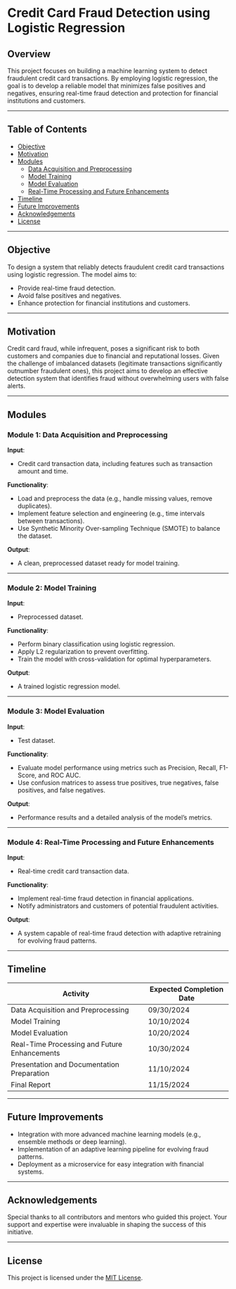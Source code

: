 # Credit Card Fraud Detection using Logistic Regression

## Overview

This project focuses on building a machine learning system to detect fraudulent credit card transactions. By employing logistic regression, the goal is to develop a reliable model that minimizes false positives and negatives, ensuring real-time fraud detection and protection for financial institutions and customers.

---

## Table of Contents

- [Objective](#objective)
- [Motivation](#motivation)
- [Modules](#modules)
  - [Data Acquisition and Preprocessing](#module-1-data-acquisition-and-preprocessing)
  - [Model Training](#module-2-model-training)
  - [Model Evaluation](#module-3-model-evaluation)
  - [Real-Time Processing and Future Enhancements](#module-4-real-time-processing-and-future-enhancements)
- [Timeline](#timeline)
- [Future Improvements](#future-improvements)
- [Acknowledgements](#acknowledgements)
- [License](#license)

---

## Objective

To design a system that reliably detects fraudulent credit card transactions using logistic regression. The model aims to:
- Provide real-time fraud detection.
- Avoid false positives and negatives.
- Enhance protection for financial institutions and customers.

---

## Motivation

Credit card fraud, while infrequent, poses a significant risk to both customers and companies due to financial and reputational losses. Given the challenge of imbalanced datasets (legitimate transactions significantly outnumber fraudulent ones), this project aims to develop an effective detection system that identifies fraud without overwhelming users with false alerts.

---

## Modules

### Module 1: Data Acquisition and Preprocessing

**Input**: 
- Credit card transaction data, including features such as transaction amount and time.

**Functionality**:
- Load and preprocess the data (e.g., handle missing values, remove duplicates).
- Implement feature selection and engineering (e.g., time intervals between transactions).
- Use Synthetic Minority Over-sampling Technique (SMOTE) to balance the dataset.

**Output**:
- A clean, preprocessed dataset ready for model training.

---

### Module 2: Model Training

**Input**:
- Preprocessed dataset.

**Functionality**:
- Perform binary classification using logistic regression.
- Apply L2 regularization to prevent overfitting.
- Train the model with cross-validation for optimal hyperparameters.

**Output**:
- A trained logistic regression model.

---

### Module 3: Model Evaluation

**Input**:
- Test dataset.

**Functionality**:
- Evaluate model performance using metrics such as Precision, Recall, F1-Score, and ROC AUC.
- Use confusion matrices to assess true positives, true negatives, false positives, and false negatives.

**Output**:
- Performance results and a detailed analysis of the model’s metrics.

---

### Module 4: Real-Time Processing and Future Enhancements

**Input**:
- Real-time credit card transaction data.

**Functionality**:
- Implement real-time fraud detection in financial applications.
- Notify administrators and customers of potential fraudulent activities.

**Output**:
- A system capable of real-time fraud detection with adaptive retraining for evolving fraud patterns.

---

## Timeline

| Activity                                   | Expected Completion Date |
|-------------------------------------------|--------------------------|
| Data Acquisition and Preprocessing        | 09/30/2024              |
| Model Training                            | 10/10/2024              |
| Model Evaluation                          | 10/20/2024              |
| Real-Time Processing and Future Enhancements | 10/30/2024           |
| Presentation and Documentation Preparation| 11/10/2024              |
| Final Report                              | 11/15/2024              |

---

## Future Improvements

- Integration with more advanced machine learning models (e.g., ensemble methods or deep learning).
- Implementation of an adaptive learning pipeline for evolving fraud patterns.
- Deployment as a microservice for easy integration with financial systems.

---

## Acknowledgements

Special thanks to all contributors and mentors who guided this project. Your support and expertise were invaluable in shaping the success of this initiative.

---

## License

This project is licensed under the [MIT License](LICENSE).

